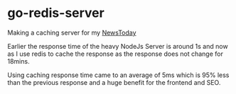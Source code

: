# go-redis-server

Making a caching server for my [NewsToday](https://newstoday.tech/)

Earlier the response time of the heavy NodeJs Server is around 1s and now as I use redis to cache the response as the response does not change for 18mins.

Using caching response time came to an average of 5ms which is 95% less than the previous response and a huge benefit for the frontend and SEO.

